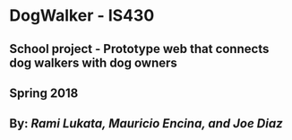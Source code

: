 # **DogWalker** - IS430

## School project - Prototype web that connects dog walkers with dog owners

## Spring 2018

## By: *Rami Lukata, Mauricio Encina, and Joe Diaz*
